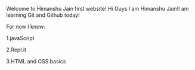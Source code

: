 Welcome to Himanshu Jain first website!
Hi Guys I am Himanshu Jain!I am learning Git and Github today!

For now I know:

1.javaScript

2.Repl.it

3.HTML and CSS basics

